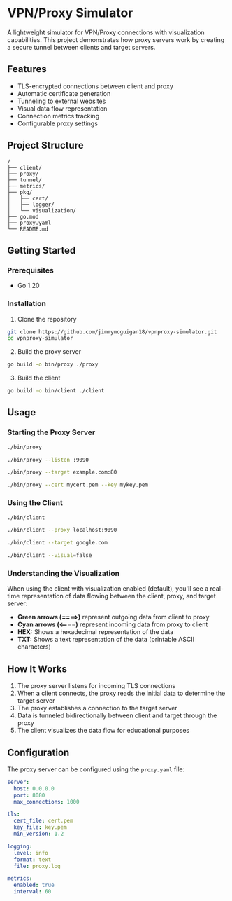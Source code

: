 # VPN/Proxy Simulator

A lightweight simulator for VPN/Proxy connections with visualization capabilities. This project demonstrates how proxy servers work by creating a secure tunnel between clients and target servers.

## Features

- TLS-encrypted connections between client and proxy
- Automatic certificate generation
- Tunneling to external websites
- Visual data flow representation
- Connection metrics tracking
- Configurable proxy settings

## Project Structure

```
/
├── client/
├── proxy/
├── tunnel/
├── metrics/
├── pkg/
│   ├── cert/
│   ├── logger/
│   └── visualization/
├── go.mod
├── proxy.yaml
└── README.md
```

## Getting Started

### Prerequisites

- Go 1.20

### Installation

1. Clone the repository

```bash
git clone https://github.com/jimmymcguigan18/vpnproxy-simulator.git
cd vpnproxy-simulator
```

2. Build the proxy server

```bash
go build -o bin/proxy ./proxy
```

3. Build the client

```bash
go build -o bin/client ./client
```

## Usage

### Starting the Proxy Server

```bash
./bin/proxy

./bin/proxy --listen :9090

./bin/proxy --target example.com:80

./bin/proxy --cert mycert.pem --key mykey.pem
```

### Using the Client

```bash
./bin/client

./bin/client --proxy localhost:9090

./bin/client --target google.com

./bin/client --visual=false
```

### Understanding the Visualization

When using the client with visualization enabled (default), you'll see a real-time representation of data flowing between the client, proxy, and target server:

- **Green arrows (====>)** represent outgoing data from client to proxy
- **Cyan arrows (<====)** represent incoming data from proxy to client
- **HEX:** Shows a hexadecimal representation of the data
- **TXT:** Shows a text representation of the data (printable ASCII characters)

## How It Works

1. The proxy server listens for incoming TLS connections
2. When a client connects, the proxy reads the initial data to determine the target server
3. The proxy establishes a connection to the target server
4. Data is tunneled bidirectionally between client and target through the proxy
5. The client visualizes the data flow for educational purposes

## Configuration

The proxy server can be configured using the `proxy.yaml` file:

```yaml
server:
  host: 0.0.0.0
  port: 8080
  max_connections: 1000

tls:
  cert_file: cert.pem
  key_file: key.pem
  min_version: 1.2

logging:
  level: info
  format: text
  file: proxy.log

metrics:
  enabled: true
  interval: 60
```